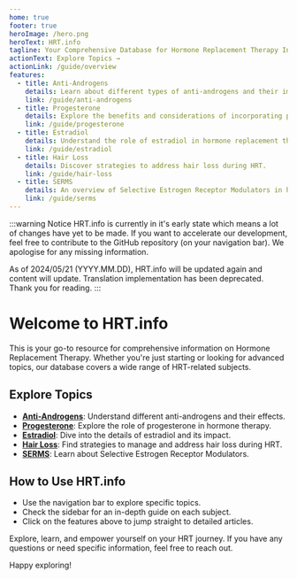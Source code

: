 ```yaml
---
home: true
footer: true
heroImage: /hero.png
heroText: HRT.info
tagline: Your Comprehensive Database for Hormone Replacement Therapy Information.
actionText: Explore Topics →
actionLink: /guide/overview
features:
  - title: Anti-Androgens
    details: Learn about different types of anti-androgens and their impact on HRT.
    link: /guide/anti-androgens
  - title: Progesterone
    details: Explore the benefits and considerations of incorporating progesterone in your HRT.
    link: /guide/progesterone
  - title: Estradiol
    details: Understand the role of estradiol in hormone replacement therapy.
    link: /guide/estradiol
  - title: Hair Loss
    details: Discover strategies to address hair loss during HRT.
    link: /guide/hair-loss
  - title: SERMS
    details: An overview of Selective Estrogen Receptor Modulators in hormone therapy.
    link: /guide/serms
---
```


:::warning Notice
HRT.info is currently in it's early state which means a lot of changes have yet to be made. If you want to accelerate our development, feel free to contribute to the GitHub repository (on your navigation bar).
We apologise for any missing information.

As of 2024/05/21 (YYYY.MM.DD), HRT.info will be updated again and content will update. Translation implementation has been deprecated. Thank you for reading.
:::

# Welcome to HRT.info

This is your go-to resource for comprehensive information on Hormone Replacement Therapy. Whether you're just starting or looking for advanced topics, our database covers a wide range of HRT-related subjects.

## Explore Topics

- [**Anti-Androgens**](/guide/anti-androgens): Understand different anti-androgens and their effects.
- [**Progesterone**](/guide/progesterone): Explore the role of progesterone in hormone therapy.
- [**Estradiol**](/guide/estradiol): Dive into the details of estradiol and its impact.
- [**Hair Loss**](/guide/hair-loss): Find strategies to manage and address hair loss during HRT.
- [**SERMS**](/guide/serms): Learn about Selective Estrogen Receptor Modulators.

## How to Use HRT.info

- Use the navigation bar to explore specific topics.
- Check the sidebar for an in-depth guide on each subject.
- Click on the features above to jump straight to detailed articles.

Explore, learn, and empower yourself on your HRT journey. If you have any questions or need specific information, feel free to reach out.

Happy exploring!
